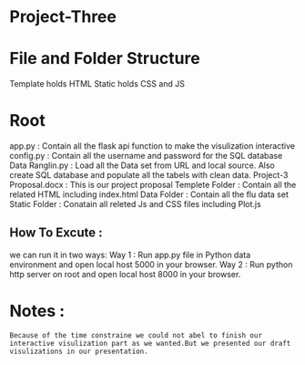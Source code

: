 # Project-Three

# File and Folder Structure
  Template holds HTML
  Static holds CSS and JS

# Root
  app.py : Contain all the flask api function to make the visulization interactive
  config.py : Contain all the username and password for the SQL database
  Data Ranglin.py : Load all the Data set from URL and local source. Also create SQL database and populate all the tabels with clean data.
  Project-3 Proposal.docx : This is our project proposal
  Templete Folder : Contain all the related HTML including index.html
  Data Folder : Contain all the flu data set
  Static Folder : Conatain all releted Js and CSS files including Plot.js
  ## How To Excute : 
  we can run it in two ways:
    Way 1 : Run app.py file in Python data environment and open local host 5000 in your browser.
    Way 2 : Run python http server on root and open local host 8000 in your browser.
# Notes :
    Because of the time constraine we could not abel to finish our interactive visulization part as we wanted.But we presented our draft visulizations in our presentation.
